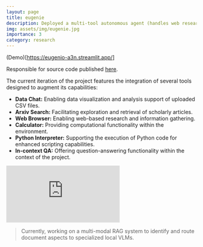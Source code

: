 ```yaml
---
layout: page
title: eugenie
description: Deployed a multi-tool autonomous agent (handles web research, data engineering, coding problems) 🧞
img: assets/img/eugenie.jpg
importance: 3
category: research
---
```



(Demo)[https://eugenio-a3n.streamlit.app/]

Responsible for source code published [here](https://github.com/e-lab/Forestry_Student/).

The current iteration of the project features the integration of several tools designed to augment its capabilities:
- **Data Chat:** Enabling data visualization and analysis support of uploaded CSV files. 
- **Arxiv Search:** Facilitating exploration and retrieval of scholarly articles.
- **Web Browser:** Enabling web-based research and information gathering.
- **Calculator:** Providing computational functionality within the environment.
- **Python Interpreter:** Supporting the execution of Python code for enhanced scripting capabilities.
- **In-context QA:** Offering question-answering functionality within the context of the project.

<iframe src="https://www.youtube.com/embed/-d7hI4Q0vXw?si=Qjipc3Q4010uJMsh" title="YouTube video player" frameborder="0" allow="accelerometer; autoplay; clipboard-write; encrypted-media; gyroscope; picture-in-picture; web-share" referrerpolicy="strict-origin-when-cross-origin" allowfullscreen></iframe>
 
> Currently, working on a multi-modal RAG system to identify and route document aspects to specialized local VLMs.